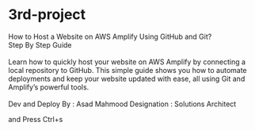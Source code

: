 # 3rd-project

How to Host a Website on AWS Amplify Using GitHub and Git? 
<br>
Step By Step Guide
<br>
<br>
Learn how to quickly host your website on AWS Amplify by connecting a local repository to GitHub. This simple guide shows you how to automate deployments and keep your website updated with ease, all using Git and Amplify’s powerful tools.
<br>
<br>
Dev and Deploy By : Asad Mahmood 
Designation : Solutions Architect


and Press Ctrl+s 